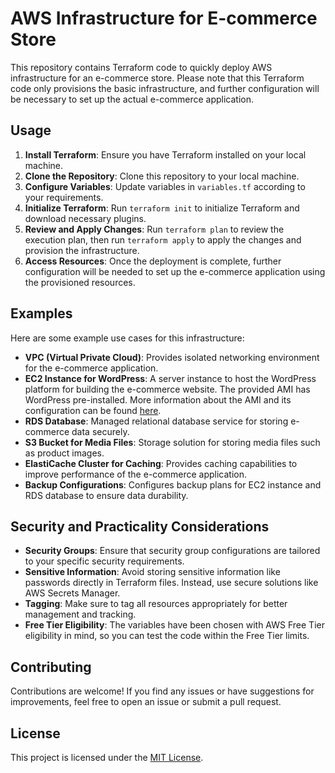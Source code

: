 # AWS Infrastructure for E-commerce Store

This repository contains Terraform code to quickly deploy AWS infrastructure for an e-commerce store. Please note that this Terraform code only provisions the basic infrastructure, and further configuration will be necessary to set up the actual e-commerce application.

## Usage

1. **Install Terraform**: Ensure you have Terraform installed on your local machine.
2. **Clone the Repository**: Clone this repository to your local machine.
3. **Configure Variables**: Update variables in `variables.tf` according to your requirements.
4. **Initialize Terraform**: Run `terraform init` to initialize Terraform and download necessary plugins.
5. **Review and Apply Changes**: Run `terraform plan` to review the execution plan, then run `terraform apply` to apply the changes and provision the infrastructure.
6. **Access Resources**: Once the deployment is complete, further configuration will be needed to set up the e-commerce application using the provisioned resources.

## Examples

Here are some example use cases for this infrastructure:

- **VPC (Virtual Private Cloud)**: Provides isolated networking environment for the e-commerce application.
- **EC2 Instance for WordPress**: A server instance to host the WordPress platform for building the e-commerce website. The provided AMI has WordPress pre-installed. More information about the AMI and its configuration can be found [here](https://docs.bitnami.com/aws/apps/wordpress-pro/).
- **RDS Database**: Managed relational database service for storing e-commerce data securely.
- **S3 Bucket for Media Files**: Storage solution for storing media files such as product images.
- **ElastiCache Cluster for Caching**: Provides caching capabilities to improve performance of the e-commerce application.
- **Backup Configurations**: Configures backup plans for EC2 instance and RDS database to ensure data durability.

## Security and Practicality Considerations

- **Security Groups**: Ensure that security group configurations are tailored to your specific security requirements.
- **Sensitive Information**: Avoid storing sensitive information like passwords directly in Terraform files. Instead, use secure solutions like AWS Secrets Manager.
- **Tagging**: Make sure to tag all resources appropriately for better management and tracking.
- **Free Tier Eligibility**: The variables have been chosen with AWS Free Tier eligibility in mind, so you can test the code within the Free Tier limits.

## Contributing

Contributions are welcome! If you find any issues or have suggestions for improvements, feel free to open an issue or submit a pull request.

## License

This project is licensed under the [MIT License](LICENSE).
